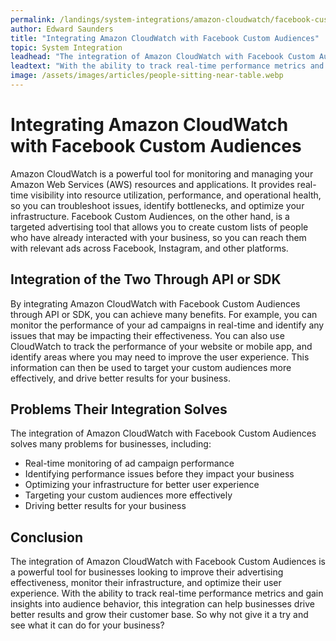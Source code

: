 ```yaml
---
permalink: /landings/system-integrations/amazon-cloudwatch/facebook-custom-audiences
author: Edward Saunders
title: "Integrating Amazon CloudWatch with Facebook Custom Audiences"
topic: System Integration
leadhead: "The integration of Amazon CloudWatch with Facebook Custom Audiences is a powerful tool for businesses looking to improve their advertising effectiveness, monitor their infrastructure, and optimize their user experience"
leadtext: "With the ability to track real-time performance metrics and gain insights into audience behavior, this integration can help businesses drive better results and grow their customer base. So why not give it a try and see what it can do for your business?"
image: /assets/images/articles/people-sitting-near-table.webp
---
```

<div class="arttext">    <h1>Integrating Amazon CloudWatch with Facebook Custom Audiences</h1>
    <p>Amazon CloudWatch is a powerful tool for monitoring and managing your Amazon Web Services (AWS) resources and applications. It provides real-time visibility into resource utilization, performance, and operational health, so you can troubleshoot issues, identify bottlenecks, and optimize your infrastructure. Facebook Custom Audiences, on the other hand, is a targeted advertising tool that allows you to create custom lists of people who have already interacted with your business, so you can reach them with relevant ads across Facebook, Instagram, and other platforms.</p>
    <h2>Integration of the Two Through API or SDK</h2>
    <p>By integrating Amazon CloudWatch with Facebook Custom Audiences through API or SDK, you can achieve many benefits. For example, you can monitor the performance of your ad campaigns in real-time and identify any issues that may be impacting their effectiveness. You can also use CloudWatch to track the performance of your website or mobile app, and identify areas where you may need to improve the user experience. This information can then be used to target your custom audiences more effectively, and drive better results for your business.</p>
    <h2>Problems Their Integration Solves</h2>
    <p>The integration of Amazon CloudWatch with Facebook Custom Audiences solves many problems for businesses, including:</p>
    <ul>
      <li>Real-time monitoring of ad campaign performance</li>
      <li>Identifying performance issues before they impact your business</li>
      <li>Optimizing your infrastructure for better user experience</li>
      <li>Targeting your custom audiences more effectively</li>
      <li>Driving better results for your business</li>
    </ul>
    <h2>Conclusion</h2>
    <p>The integration of Amazon CloudWatch with Facebook Custom Audiences is a powerful tool for businesses looking to improve their advertising effectiveness, monitor their infrastructure, and optimize their user experience. With the ability to track real-time performance metrics and gain insights into audience behavior, this integration can help businesses drive better results and grow their customer base. So why not give it a try and see what it can do for your business?</p>
</div>